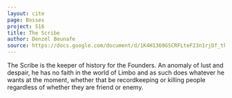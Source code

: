 ```yaml
---
layout: cite
page: Bosses
project: S16
title: The Scribe
author: Denzel Beunafe
source: https://docs.google.com/document/d/1K4H1369GSCRFLteF23n1rjDf_tke8aqb4F7cfBas3RI/edit?usp=sharing
---
```

The Scribe is the keeper of history for the Founders. An anomaly of lust and despair, he has no faith in the world of Limbo and as such does whatever he wants at the moment, whether that be recordkeeping or killing people regardless of whether they are friend or enemy.
